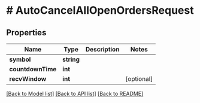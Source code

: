 # # AutoCancelAllOpenOrdersRequest

## Properties

Name | Type | Description | Notes
------------ | ------------- | ------------- | -------------
**symbol** | **string** |  |
**countdownTime** | **int** |  |
**recvWindow** | **int** |  | [optional]

[[Back to Model list]](../../README.md#models) [[Back to API list]](../../README.md#endpoints) [[Back to README]](../../README.md)
